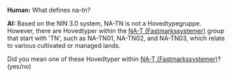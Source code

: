 **Human:** What defines na-tn?

**AI:** Based on the NIN 3.0 system, NA-TN is not a Hovedtypegruppe. However, there are Hovedtyper within the [NA-T (Fastmarkssystemer)](https://naturinorge.artsdatabanken.no/NA/T) group that start with 'TN', such as NA-TN01, NA-TN02, and NA-TN03, which relate to various cultivated or managed lands.

Did you mean one of these Hovedtyper within [NA-T (Fastmarkssystemer)](https://naturinorge.artsdatabanken.no/NA/T)? (yes/no)